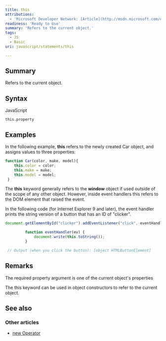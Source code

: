 ```yaml
---
title: this
attributions:
  - 'Microsoft Developer Network: [Article](http://msdn.microsoft.com/en-us/library/ie/w062xezx(v=vs.94).aspx)'
readiness: 'Ready to Use'
summary: 'Refers to the current object.'
tags:
  - JS
  - Basic
uri: javascript/statements/this

---
```

## <span>Summary</span>

Refers to the current object.

## <span>Syntax</span>

<span class="language">JavaScript</span>

    this.property

## <span>Examples</span>

In the following example, **this** refers to the newly created Car object, and assigns values to three properties:

``` js
function Car(color, make, model){
    this.color = color;
    this.make = make;
    this.model = model;
 }
```

The **this** keyword generally refers to the **window** object if used outside of the scope of any other object. However, inside event handlers this refers to the DOM element that raised the event.

In the following code (for Internet Explorer 9 and later), the event handler prints the string version of a button that has an ID of "clicker".

``` js
document.getElementById("clicker").addEventListener("click", eventHandler, false);

         function eventHandler(ev) {
             document.write(this.toString());
         }

 // Output (when you click the button): [object HTMLButtonElement]
```

## <span>Remarks</span>

The required property argument is one of the current object's properties

The this keyword can be used in object constructors to refer to the current object.

## <span>See also</span>

### <span>Other articles</span>

-   [new Operator](/javascript/operators/new)

